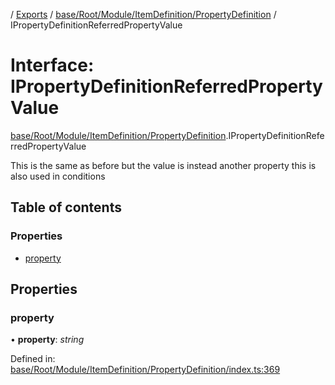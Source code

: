 [](../README.md) / [Exports](../modules.md) / [base/Root/Module/ItemDefinition/PropertyDefinition](../modules/base_root_module_itemdefinition_propertydefinition.md) / IPropertyDefinitionReferredPropertyValue

# Interface: IPropertyDefinitionReferredPropertyValue

[base/Root/Module/ItemDefinition/PropertyDefinition](../modules/base_root_module_itemdefinition_propertydefinition.md).IPropertyDefinitionReferredPropertyValue

This is the same as before but the value is instead another property
this is also used in conditions

## Table of contents

### Properties

- [property](base_root_module_itemdefinition_propertydefinition.ipropertydefinitionreferredpropertyvalue.md#property)

## Properties

### property

• **property**: *string*

Defined in: [base/Root/Module/ItemDefinition/PropertyDefinition/index.ts:369](https://github.com/onzag/itemize/blob/55e63f2c/base/Root/Module/ItemDefinition/PropertyDefinition/index.ts#L369)
